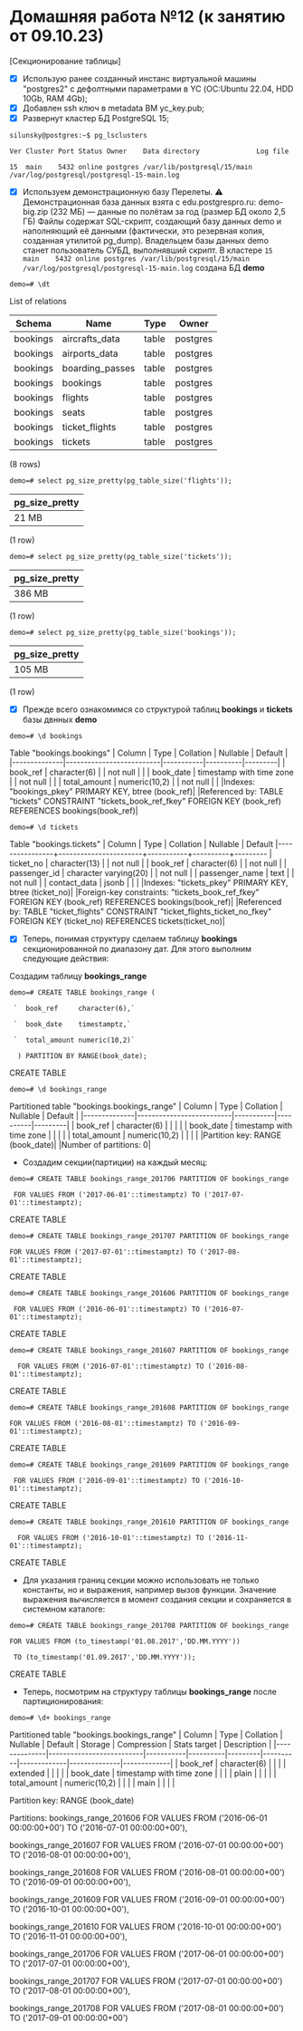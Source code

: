 # Домашняя работа №12 (к занятию от 09.10.23)
[Секционирование таблицы]

- [x] Использую ранее созданный инстанс виртуальной машины "postgres2" с дефолтными параметрами в YC (ОС:Ubuntu 22.04, HDD 10Gb, RAM 4Gb);
- [x] Добавлен ssh ключ в metadata ВМ yc_key.pub;
- [x] Развернут кластер БД PostgreSQL 15;

`silunsky@postgres:~$ pg_lsclusters`

`Ver Cluster Port Status Owner    Data directory              Log file`

`15  main    5432 online postgres /var/lib/postgresql/15/main /var/log/postgresql/postgresql-15-main.log`

- [x] Используем демонстрационную базу Перелеты.
⚠️ Демонстрационная база данных взята с edu.postgrespro.ru: demo-big.zip (232 МБ) — данные по полётам за год (размер БД около 2,5 ГБ)
Файлы содержат SQL-скрипт, создающий базу данных demo и наполняющий её данными (фактически, это резервная копия, созданная утилитой pg_dump). Владельцем базы данных demo станет пользователь СУБД, выполнявший скрипт. 
В кластере `15  main    5432 online postgres /var/lib/postgresql/15/main /var/log/postgresql/postgresql-15-main.log`
создана БД **demo**

`demo=# \dt`

List of relations

|  Schema  |      Name       | Type  |  Owner   |
|----------|-----------------|-------|----------|
| bookings | aircrafts_data  | table | postgres |
| bookings | airports_data   | table | postgres |
| bookings | boarding_passes | table | postgres |
| bookings | bookings        | table | postgres |
| bookings | flights         | table | postgres |
| bookings | seats           | table | postgres |
| bookings | ticket_flights  | table | postgres |
| bookings | tickets         | table | postgres |
(8 rows)

`demo=# select pg_size_pretty(pg_table_size('flights'));`

| pg_size_pretty | 
|----------------|
| 21 MB          |
(1 row)

`demo=# select pg_size_pretty(pg_table_size('tickets'));`

| pg_size_pretty  | 
|---------------- |
| 386 MB          |
(1 row)

`demo=# select pg_size_pretty(pg_table_size('bookings'));`

| pg_size_pretty| 
|---------------|
| 105 MB        |
(1 row)

- [x] Прежде всего ознакомимся со структурой таблиц **bookings** и **tickets** базы двнных **demo**

`demo=# \d bookings`

Table "bookings.bookings"
|    Column    |           Type           | Collation | Nullable | Default |
|--------------|--------------------------|-----------|----------|---------|
| book_ref     | character(6)             |           | not null |         |
| book_date    | timestamp with time zone |           | not null |         |
| total_amount | numeric(10,2)            |           | not null |         |
|Indexes:     "bookings_pkey" PRIMARY KEY, btree (book_ref)|
|Referenced by:     TABLE "tickets" CONSTRAINT "tickets_book_ref_fkey" FOREIGN KEY (book_ref) REFERENCES bookings(book_ref)|

`demo=# \d tickets`

Table "bookings.tickets"
|     Column     |         Type          | Collation | Nullable | Default 
|----------------+-----------------------+-----------+----------+---------
| ticket_no      | character(13)         |           | not null | 
| book_ref       | character(6)          |           | not null | 
| passenger_id   | character varying(20) |           | not null | 
| passenger_name | text                  |           | not null | 
| contact_data   | jsonb                 |           |          | 
|Indexes:     "tickets_pkey" PRIMARY KEY, btree (ticket_no)|
|Foreign-key constraints:     "tickets_book_ref_fkey" FOREIGN KEY (book_ref) REFERENCES bookings(book_ref)|
|Referenced by:     TABLE "ticket_flights" CONSTRAINT "ticket_flights_ticket_no_fkey" FOREIGN KEY (ticket_no) REFERENCES tickets(ticket_no)|

- [x] Теперь, понимая структуру сделаем таблицу **bookings** секционированной по диапазону дат. Для этого выполним следующие действия:

Создадим таблицу **bookings_range**

`demo=# CREATE TABLE bookings_range (`
 
     `  book_ref     character(6),`

     `  book_date    timestamptz,`
     
     `  total_amount numeric(10,2)`

 `  ) PARTITION BY RANGE(book_date);`
 
CREATE TABLE

`demo=# \d bookings_range `

Partitioned table "bookings.bookings_range"
|    Column    |           Type           | Collation | Nullable | Default |
|--------------|--------------------------|-----------|----------|---------|
| book_ref     | character(6)             |           |          |         |
| book_date    | timestamp with time zone |           |          |         |
| total_amount | numeric(10,2)            |           |          |         |
|Partition key: RANGE (book_date)|
|Number of partitions: 0|

- Создадим секции(партиции) на каждый месяц:

`demo=# CREATE TABLE bookings_range_201706 PARTITION OF bookings_range `

` FOR VALUES FROM ('2017-06-01'::timestamptz) TO ('2017-07-01'::timestamptz);`

CREATE TABLE

`demo=# CREATE TABLE bookings_range_201707 PARTITION OF bookings_range `

`FOR VALUES FROM ('2017-07-01'::timestamptz) TO ('2017-08-01'::timestamptz);`

CREATE TABLE

`demo=# CREATE TABLE bookings_range_201606 PARTITION OF bookings_range `

` FOR VALUES FROM ('2016-06-01'::timestamptz) TO ('2016-07-01'::timestamptz);`
      
CREATE TABLE

`demo=# CREATE TABLE bookings_range_201607 PARTITION OF bookings_range `

`  FOR VALUES FROM ('2016-07-01'::timestamptz) TO ('2016-08-01'::timestamptz);`

CREATE TABLE

`demo=# CREATE TABLE bookings_range_201608 PARTITION OF bookings_range `

 `FOR VALUES FROM ('2016-08-01'::timestamptz) TO ('2016-09-01'::timestamptz);`
       
CREATE TABLE

`demo=# CREATE TABLE bookings_range_201609 PARTITION OF bookings_range `

` FOR VALUES FROM ('2016-09-01'::timestamptz) TO ('2016-10-01'::timestamptz);`

CREATE TABLE

`demo=# CREATE TABLE bookings_range_201610 PARTITION OF bookings_range `

`  FOR VALUES FROM ('2016-10-01'::timestamptz) TO ('2016-11-01'::timestamptz);`
     
CREATE TABLE

- Для указания границ секции можно использовать не только константы, но и выражения, например вызов функции. Значение выражения вычисляется в момент создания секции
 и сохраняется в системном каталоге:

`demo=# CREATE TABLE bookings_range_201708 PARTITION OF bookings_range `

`FOR VALUES FROM (to_timestamp('01.08.2017','DD.MM.YYYY'))` 
       
` TO (to_timestamp('01.09.2017','DD.MM.YYYY'));`

CREATE TABLE

- Теперь, посмотрим на структуру таблицы **bookings_range** после партиционирования:

`demo=# \d+ bookings_range`

Partitioned table "bookings.bookings_range"
|    Column    |           Type           | Collation | Nullable | Default | Storage  | Compression | Stats target | Description |
|--------------|--------------------------|-----------|----------|---------|----------|-------------|--------------|-------------|
| book_ref     | character(6)             |           |          |         | extended |             |              |             | 
| book_date    | timestamp with time zone |           |          |         | plain    |             |              |             |
| total_amount | numeric(10,2)            |           |          |         | main     |             |              |             |

Partition key: RANGE (book_date)

Partitions: bookings_range_201606 FOR VALUES FROM ('2016-06-01 00:00:00+00') TO ('2016-07-01 00:00:00+00'),

bookings_range_201607 FOR VALUES FROM ('2016-07-01 00:00:00+00') TO ('2016-08-01 00:00:00+00'),
            
bookings_range_201608 FOR VALUES FROM ('2016-08-01 00:00:00+00') TO ('2016-09-01 00:00:00+00'),

bookings_range_201609 FOR VALUES FROM ('2016-09-01 00:00:00+00') TO ('2016-10-01 00:00:00+00'),

bookings_range_201610 FOR VALUES FROM ('2016-10-01 00:00:00+00') TO ('2016-11-01 00:00:00+00'),

bookings_range_201706 FOR VALUES FROM ('2017-06-01 00:00:00+00') TO ('2017-07-01 00:00:00+00'),

bookings_range_201707 FOR VALUES FROM ('2017-07-01 00:00:00+00') TO ('2017-08-01 00:00:00+00'),

bookings_range_201708 FOR VALUES FROM ('2017-08-01 00:00:00+00') TO ('2017-09-01 00:00:00+00')







